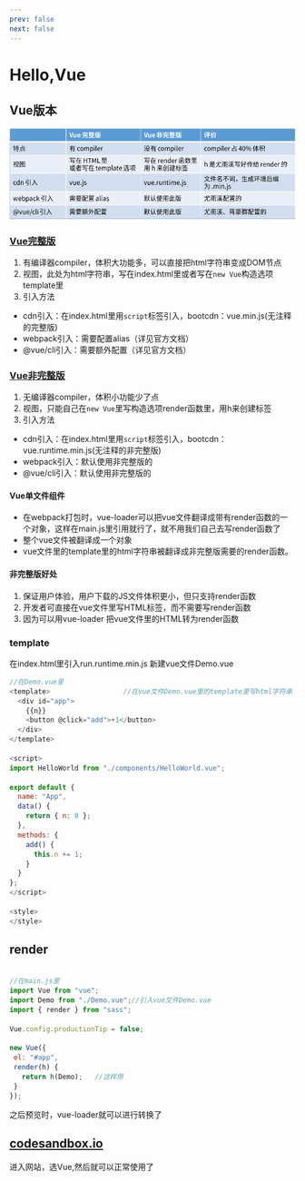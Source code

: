 ```yaml
---
prev: false
next: false
---
```

# Hello,Vue

## Vue版本

![vue对比.jpg](./hello.jpeg)

### [Vue完整版](https://cn.vuejs.org/index.html)

1. 有编译器compiler，体积大功能多，可以直接把html字符串变成DOM节点
2. 视图，此处为html字符串，写在index.html里或者写在`new Vue`构造选项template里
3. 引入方法

- cdn引入：在index.html里用`script`标签引入，bootcdn：vue.min.js(无注释的完整版)
- webpack引入：需要配置alias（详见官方文档）
- @vue/cli引入：需要额外配置（详见官方文档）

### [Vue非完整版](https://cli.vuejs.org/zh/)

1. 无编译器compiler，体积小功能少了点
2. 视图，只能自己在`new Vue`里写构造选项render函数里，用h来创建标签
3. 引入方法

- cdn引入：在index.html里用`script`标签引入，bootcdn：vue.runtime.min.js(无注释的非完整版)
- webpack引入：默认使用非完整版的
- @vue/cli引入：默认使用非完整版的

#### Vue单文件组件

- 在webpack打包时，vue-loader可以把vue文件翻译成带有render函数的一个对象，这样在main.js里引用就行了，就不用我们自己去写render函数了
- 整个vue文件被翻译成一个对象
- vue文件里的template里的html字符串被翻译成非完整版需要的render函数。

#### 非完整版好处

1. 保证用户体验，用户下载的JS文件体积更小，但只支持render函数
2. 开发者可直接在vue文件里写HTML标签，而不需要写render函数
3. 因为可以用vue-loader 把vue文件里的HTML转为render函数

### template

在index.html里引入run.runtime.min.js
新建vue文件Demo.vue

```javascript
//在Demo.vue里
<template>                  //在vue文件Demo.vue里的template里写html字符串
  <div id="app">
    {{n}}
    <button @click="add">+1</button>
  </div>
</template>

<script>
import HelloWorld from "./components/HelloWorld.vue";

export default {
  name: "App",
  data() {
    return { n: 0 };
  },
  methods: {
    add() {
      this.n += 1;
    }
  }
};
</script>

<style>
</style>


```

## render

 ```javascript

//在main.js里
import Vue from "vue";
import Demo from "./Demo.vue";//引入vue文件Demo.vue
import { render } from "sass";

Vue.config.productionTip = false;

new Vue({
  el: "#app",
  render(h) {
    return h(Demo);   //这样用
  }
});

```

之后预览时，vue-loader就可以进行转换了

## [codesandbox.io](https://codesandbox.io/s/)

进入网站，选Vue,然后就可以正常使用了
